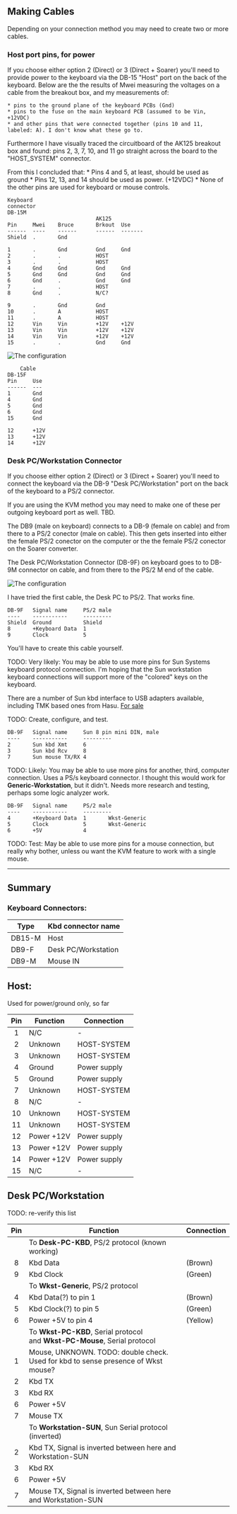 ## Making Cables

Depending on your connection method you may need to create two or more cables.

### Host port pins, for power

If you choose either option 2 (Direct) or 3 (Direct + Soarer) you'll need to
provide power to the keyboard via the DB-15 "Host" port on the back of the
keyboard. Below are the the results of Mwei measuring the voltages on a cable
from the breakout box, and my measurements of:

    * pins to the ground plane of the keyboard PCBs (Gnd)
    * pins to the fuse on the main keyboard PCB (assumed to be Vin, +12VDC)
    * and other pins that were connected together (pins 10 and 11, labeled: A). I don't know what these go to.

Furthermore I have visually traced the circuitboard of the AK125 breakout box and found:
pins 2, 3, 7, 10, and 11 go straight across the board to the "HOST_SYSTEM" connector.

From this I concluded that:
    * Pins 4 and 5, at least, should be used as ground
    * Pins 12, 13, and 14 should be used as power. (+12VDC)
    * None of the other pins are used for keyboard or mouse controls.

```
Keyboard
connector
DB-15M
                            AK125
Pin     Mwei    Bruce       Brkout  Use
------  ----    ------      ------  -------
Shield  .       Gnd

1       .       Gnd         Gnd     Gnd
2       .       .           HOST
3       .       .           HOST
4       Gnd     Gnd         Gnd     Gnd
5       Gnd     Gnd         Gnd     Gnd
6       Gnd     .           Gnd     Gnd
7       .       .           HOST
8       Gnd     .           N/C?

9       .       Gnd         Gnd
10      .       A           HOST
11      .       A           HOST
12      Vin     Vin         +12V    +12V
13      Vin     Vin         +12V    +12V
14      Vin     Vin         +12V    +12V
15      .       .           Gnd     Gnd
```
![The configuration](../master/images/Cherry%20G80-9009%20Power%20to%20DB15.png "DB-9 to Desk PC")

```
    Cable
DB-15F
Pin     Use
------  ---
1       Gnd
4       Gnd
5       Gnd
6       Gnd
15      Gnd

12      +12V
13      +12V
14      +12V
```

### Desk PC/Workstation Connector

If you choose either option 2 (Direct) or 3 (Direct + Soarer) you'll need to
connect the keyboard via the DB-9 "Desk PC/Workstation" port on the back of the
keyboard to a PS/2 connector.

If you are using the KVM method you may need to make one of these per outgoing
keyboard port as well. TBD.

The DB9 (male on keyboard) connects to a DB-9 (female on cable) and from there
to a PS/2 conector (male on cable). This then gets inserted into either the
female PS/2 conector on the computer or the the female PS/2 conector on the
Soarer converter.


The Desk PC/Workstation Connector (DB-9F) on keyboard goes to
to DB-9M connector on cable, and from there to the PS/2 M end of the cable.

![The configuration](../master/images/Cherry%20G80-9009%20DB9%20to%20PS2.png "DB-9 to Desk PC")

I have tried the first cable, the Desk PC to PS/2. That works fine.

```
DB-9F   Signal name     PS/2 male
----    -----------     ---------
Shield  Ground          Shield
8       +Keyboard Data  1
9       Clock           5
```

You'll have to create this cable yourself.


TODO: Very likely: You may be able to use more pins for Sun Systems keyboard
protocol connection. I'm hoping that the Sun workstation keyboard connections
will support more of the "colored" keys on the keyboard.

There are a number of Sun kbd interface to USB adapters available, including
TMK based ones from Hasu. [For sale](https://geekhack.org/index.php?topic=72052.0)

TODO: Create, configure, and test.
```
DB-9F   Signal name     Sun 8 pin mini DIN, male
----    -----------     ---------
2       Sun kbd Xmt     6
3       Sun kbd Rcv     8
7       Sun mouse TX/RX 4
```

TODO: Likely: You may be able to use more pins for another, third, computer
connection. Uses a PS/s keyboard connector. I thought this would work for
**Generic-Workstation**, but it didn't. Needs more research and testing, perhaps
some logic analyzer work.

```
DB-9F   Signal name     PS/2 male
----    -----------     ---------
4       +Keyboard Data  1       Wkst-Generic
5       Clock           5       Wkst-Generic
6       +5V             4
```

TODO: Test: May be able to use more pins for a mouse connection, but really why
bother, unless ou want the KVM feature to work with a single mouse.

-------------------------------------------

## Summary

### Keyboard Connectors:

|Type   | Kbd connector name |
|------ |--------------------|
| DB15-M| Host               |
| DB9-F | Desk PC/Workstation|
| DB9-M | Mouse IN           |

## Host:

Used for power/ground only, so far

| Pin | Function    | Connection |
|:---:|-------------|---------|
|  1  | N/C         | -       |
|  2  | Unknown     | HOST-SYSTEM |
|  3  | Unknown     | HOST-SYSTEM |
|  4  | Ground      | Power supply |
|  5  | Ground      | Power supply |
|  7  | Unknown     | HOST-SYSTEM |
|  8  | N/C         | -        |
|  10 | Unknown     | HOST-SYSTEM |
|  11 | Unknown     | HOST-SYSTEM |
|  12 | Power +12V  | Power supply |
|  13 | Power +12V  | Power supply |
|  14 | Power +12V  | Power supply |
|  15 | N/C         | -        |


## Desk PC/Workstation

TODO: re-verify this list

| Pin | Function     | Connection |
|:---:|--------------|------------|
||To **Desk-PC-KBD**, PS/2 protocol (known working)|
|  8  | Kbd Data     | (Brown) |
|  9  | Kbd Clock    | (Green) |
||To **Wkst-Generic**, PS/2 protocol|
|  4  | Kbd Data(?) to pin 1  | (Brown) |
|  5  | Kbd Clock(?) to pin 5 | (Green) |
|  6  | Power +5V  to pin 4 | (Yellow) |
||To **Wkst-PC-KBD**, Serial protocol <br>and **Wkst-PC-Mouse**, Serial protocol |
|  1  | Mouse, UNKNOWN. TODO: double check. <br>Used for kbd to sense presence of Wkst mouse? |
|  2  | Kbd TX       |
|  3  | Kbd RX       |
|  6  | Power +5V    |
|  7  | Mouse TX     |
||To **Workstation-SUN**, Sun Serial protocol (inverted) |
|  2  | Kbd TX, Signal is inverted between here and Workstation-SUN |
|  3  | Kbd RX       |
|  6  | Power +5V    |
|  7  | Mouse TX, Signal is inverted between here and Workstation-SUN |

